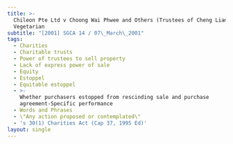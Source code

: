 ```yaml
---
title: >-
  Chileon Pte Ltd v Choong Wai Phwee and Others (Trustees of Cheng Liam Um
  Vegetarian
subtitle: "[2001] SGCA 14 / 07\_March\_2001"
tags:
  - Charities
  - Charitable trusts
  - Power of trustees to sell property
  - Lack of express power of sale
  - Equity
  - Estoppel
  - Equitable estoppel
  - >-
    Whether purchasers estopped from rescinding sale and purchase
    agreement-Specific performance
  - Words and Phrases
  - \"Any action proposed or contemplated\"
  - 's 30(1) Charities Act (Cap 37, 1995 Ed)'
layout: single
---
```



